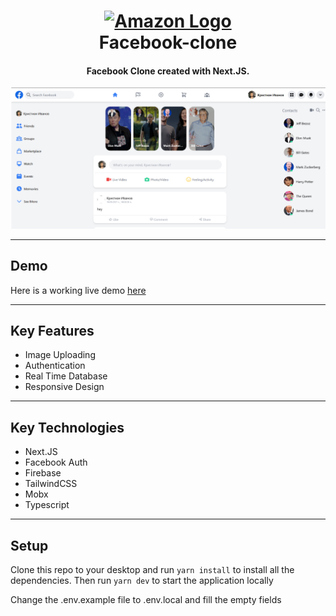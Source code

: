 <h1 align="center">
  <a href="https://facebook-clone-martstech.vercel.app">
      <img width="200px" src="https://upload.wikimedia.org/wikipedia/commons/thumb/5/51/Facebook_f_logo_%282019%29.svg/1024px-Facebook_f_logo_%282019%29.svg.png" alt="Amazon Logo" />
  </a>
  <br />
  Facebook-clone
  <br />
</h1>

<h4 align="center">
   Facebook Clone created with Next.JS</a>.
</h4>

![Homepage Screenshot](public/screenshots/fb-homepage.png?raw=true "Homepage Screenshot")

---

## Demo

Here is a working live demo [here](https://.vercel.app)

---

## Key Features

- Image Uploading
- Authentication
- Real Time Database
- Responsive Design

---

## Key Technologies

- Next.JS
- Facebook Auth
- Firebase
- TailwindCSS
- Mobx
- Typescript

---

## Setup

Clone this repo to your desktop and run `yarn install` to install all the dependencies.
Then run `yarn dev` to start the application locally

Change the .env.example file to .env.local and fill the empty fields

